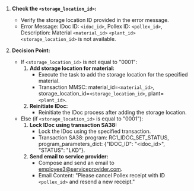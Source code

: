 1. **Check the `<storage_location_id>`:**
   - Verify the storage location ID provided in the error message.
   - Error Message: IDoc ID: `<idoc_id>`, Pollex ID: `<pollex_id>`, Description: Material `<material_id>` `<plant_id>` `<storage_location_id>` is not available.

2. **Decision Point:**
   - If `<storage_location_id>` is not equal to "0001":
     1. **Add storage location for material:**
        - Execute the task to add the storage location for the specified material.
        - Transaction MMSC: material_id=`<material_id>`, storage_location_id=`<storage_location_id>`, plant=`<plant_id>`.
     2. **Reinitiate IDoc:**
        - Reinitiate the IDoc process after adding the storage location.
   - Else (if `<storage_location_id>` is equal to "0001"):
     1. **Lock IDoc using transaction SA38:**
        - Lock the IDoc using the specified transaction.
        - Transaction SA38: program: RC1_IDOC_SET_STATUS, program_parameters_dict: {"IDOC_ID": "<idoc_id>", "STATUS": "LKD"}.
     2. **Send email to service provider:**
        - Compose and send an email to employee3@serviceprovider.com.
        - Email Content: "Please cancel Pollex receipt with ID `<pollex_id>` and resend a new receipt."